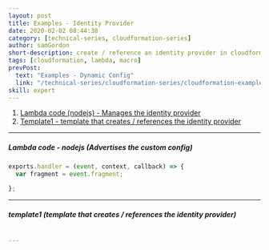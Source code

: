 ```yaml
---
layout: post
title: Examples - Identity Provider
date: 2020-02-02 08:44:38
category: [technical-series, cloudformation-series]
author: samGordon
short-description: create / reference an identity provider in cloudformation
tags: [cloudformation, lambda, macro]
prevPost:
  text: "Examples - Dynamic Config"
  link: "/technical-series/cloudformation-series/cloudformation-examples-dynamic-confg"
skill: expert
---
```


1. [Lambda code (nodejs) - Manages the identity provider](#javascript)
2. [Template1 - template that creates / references the identity provider](#template1)

---

<a name = "javascript"></a>
##### Lambda code - nodejs (Advertises the custom config)

```javascript
exports.handler = (event, context, callback) => {
  var fragment = event.fragment;

};
```

---

<a name = "template1"></a>
##### template1 (template that creates / references the identity provider)

```json

```
```yml
---

```
